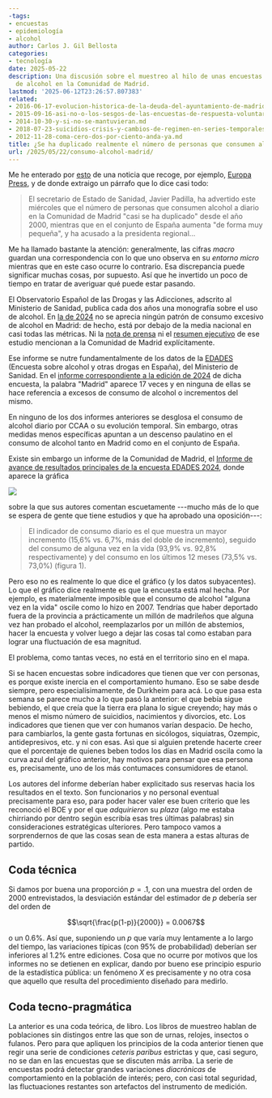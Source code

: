 ```yaml
---
-tags:
- encuestas
- epidemiología
- alcohol
author: Carlos J. Gil Bellosta
categories:
- tecnología
date: 2025-05-22
description: Una discusión sobre el muestreo al hilo de unas encuestas sobre consumo
  de alcohol en la Comunidad de Madrid.
lastmod: '2025-06-12T23:26:57.807383'
related:
- 2016-06-17-evolucion-historica-de-la-deuda-del-ayuntamiento-de-madrid.md
- 2015-09-16-asi-no-o-los-sesgos-de-las-encuestas-de-respuesta-voluntaria.md
- 2014-10-30-y-si-no-se-mantuvieran.md
- 2018-07-23-suicidios-crisis-y-cambios-de-regimen-en-series-temporales.md
- 2012-11-28-coma-cero-dos-por-ciento-anda-ya.md
title: ¿Se ha duplicado realmente el número de personas que consumen alcohol a diario en la provincia de Madrid?
url: /2025/05/22/consumo-alcohol-madrid/
---
```


Me he enterado por
[esto](https://derechomercantilespana.blogspot.com/2025/06/madrid-es-la-capital-universitaria-de.html)
de una noticia que recoge, por ejemplo, [Europa Press](https://www.europapress.es/madrid/noticia-ministerio-sanidad-alerta-aumento-consumo-alcohol-madrid-ayuso-hace-poco-menos-delegada-comercial-20250611143450.html),
y de donde extraigo un párrafo que lo dice casi todo:

> El secretario de Estado de Sanidad, Javier Padilla, ha advertido este miércoles que el número de personas que consumen alcohol a diario en la Comunidad de Madrid "casi se ha duplicado" desde el año 2000, mientras que en el conjunto de España aumenta "de forma muy pequeña", y ha acusado a la presidenta regional...

Me ha llamado bastante la atención: generalmente, las cifras _macro_ guardan una correspondencia con lo que uno observa en su _entorno micro_ mientras que en este caso ocurre lo contrario. Esa discrepancia puede significar muchas cosas, por supuesto. Así que he invertido un poco de tiempo en tratar de averiguar qué puede estar pasando.

El Observatorio Español de las Drogas y las Adicciones, adscrito al Ministerio de Sanidad, publica cada dos años una monografía sobre el uso de alcohol. En
[la de 2024](https://pnsd.sanidad.gob.es/profesionales/publicaciones/catalogo/catalogoPNSD/publicaciones/pdf/2024_OEDA_MonografiaAlcoholConsumoConsecuencias.pdf)
no se aprecia ningún patrón de consumo excesivo de alcohol en Madrid: de hecho, está por debajo de la media nacional en casi todas las métricas. Ni la [nota de prensa](https://pnsd.sanidad.gob.es/noticiasEventos/notas/2024/pdf/20240801_NP_SANIDAD_MonografiaAlcohol2024.pdf) ni el [resumen ejecutivo](https://pnsd.sanidad.gob.es/profesionales/publicaciones/catalogo/catalogoPNSD/publicaciones/pdf/2024_OEDA_MonografiaAlcoholConsumoConsecuencias_ResumenEjecutivo.pdf) de ese estudio mencionan a la Comunidad de Madrid explícitamente.

Ese informe se nutre fundamentalmente de los datos de la
[EDADES](https://pnsd.sanidad.gob.es/profesionales/sistemasInformacion/sistemaInformacion/encuestas_EDADES.htm)
(Encuesta sobre alcohol y otras drogas en España), del Ministerio de Sanidad. En el
[informe correspondiente a la edición de 2024](https://pnsd.sanidad.gob.es/profesionales/sistemasInformacion/sistemaInformacion/pdf/2024_Informe_EDADES.pdf)
de dicha encuesta, la palabra "Madrid" aparece 17 veces y en ninguna de ellas se hace referencia a excesos de consumo de alcohol o incrementos del mismo.

En ninguno de los dos informes anteriores se desglosa el consumo de alcohol diario por CCAA o su evolución temporal. Sin embargo, otras medidas menos específicas apuntan a un descenso paulatino en el consumo de alcohol tanto en Madrid como en el conjunto de España.

Existe sin embargo un informe de la Comunidad de Madrid, el
[Informe de avance de resultados principales de la encuesta EDADES 2024](https://gestiona3.madrid.org/bvirtual/BVCM051478.pdf), donde aparece la gráfica

![](/wp-uploads/2025/evolucion-consumo-alcohol-madrid.png#center)

sobre la que sus autores comentan escuetamente ---mucho más de lo que se espera de gente que tiene estudios y que ha aprobado una oposición---:

> El indicador de consumo diario es el que muestra un mayor incremento (15,6% vs. 6,7%, más del doble de incremento), seguido del consumo de alguna vez en la vida (93,9% vs. 92,8% respectivamente) y del consumo en los últimos 12 meses (73,5% vs. 73,0%) (figura 1).

Pero eso no es realmente lo que dice el gráfico (y los datos subyacentes). Lo que el gráfico dice realmente es que la encuesta está mal hecha. Por ejemplo, es materialmente imposible que el consumo de alcohol "alguna vez en la vida" oscile como lo hizo en 2007. Tendrías que haber deportado fuera de la provincia a prácticamente un millón de madrileños que alguna vez han probado el alcohol, reemplazarlos por un millón de abstemios, hacer la encuesta y volver luego a dejar las cosas tal como estaban para lograr una fluctuación de esa magnitud.

El problema, como tantas veces, no está en el territorio sino en el mapa.

Si se hacen encuestas sobre indicadores que tienen que ver con personas, es porque existe inercia en el comportamiento humano. Eso se sabe desde siempre, pero especialísimamente, de Durkheim para acá. Lo que pasa esta semana se parece mucho a lo que pasó la anterior: el que bebía sigue bebiendo, el que creía que la tierra era plana lo sigue creyendo; hay más o menos el mismo número de suicidios, nacimientos y divorcios, etc. Los indicadores que tienen que ver con humanos varían despacio. De hecho, para cambiarlos, la gente gasta fortunas en sicólogos, siquiatras, Ozempic, antidepresivos, etc. y ni con esas. Asì que si alguien pretende hacerte creer que el porcentaje de quienes beben todos los días en Madrid oscila como la curva azul del gráfico anterior, hay motivos para pensar que esa persona es, precisamente, uno de los más contumaces consumidores de etanol.

Los autores del informe deberían haber explicitado sus reservas hacia los resultados en el texto. Son funcionarios y no personal eventual precisamente para eso, para poder hacer valer ese buen criterio que les reconoció el BOE y por el que _adquirieron_ su _plaza_ (algo me estaba chirriando por dentro según escribía esas tres últimas palabras) sin consideraciones estratégicas ulteriores. Pero tampoco vamos a sorprendernos de que las cosas sean de esta manera a estas alturas de partido.

## Coda técnica

Si damos por buena una proporción $p = .1$, con una muestra del orden de 2000 entrevistados, la desviación estándar del estimador de $p$ debería ser del orden de

$$\sqrt{\frac{p(1-p)}{2000}} = 0.0067$$

o un 0.6%. Así que, suponiendo un $p$ que varía muy lentamente a lo largo del tiempo, las variaciones típicas (con 95% de probabilidad) deberían ser inferiores al 1.2% entre ediciones. Cosa que no ocurre por motivos que los informes no se detienen en explicar, dando por bueno ese principio espurio de la estadística pública: un fenómeno $X$ es precisamente y no otra cosa que aquello que resulta del procedimiento diseñado para medirlo.

## Coda tecno-pragmática

La anterior es una coda teórica, de libro. Los libros de muestreo hablan de poblaciones sin distingos entre las que son de urnas, relojes, insectos o fulanos. Pero para que apliquen los principios de la coda anterior tienen que regir una serie de condiciones _ceteris paribus_ estrictas y que, casi seguro, no se dan en las encuestas que se discuten más arriba. La serie de encuestas podrá detectar grandes variaciones _diacrónicas_ de comportamiento en la población de interés; pero, con casi total seguridad, las fluctuaciones restantes son artefactos del instrumento de medición.
